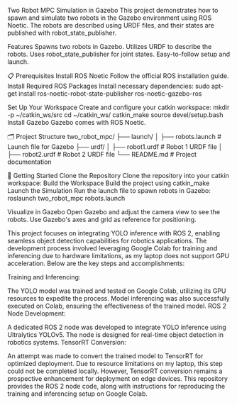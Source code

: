 Two Robot MPC Simulation in Gazebo
This project demonstrates how to spawn and simulate two robots in the Gazebo environment using ROS Noetic. The robots are described using URDF files, and their states are published with robot_state_publisher.

Features
Spawns two robots in Gazebo.
Utilizes URDF to describe the robots.
Uses robot_state_publisher for joint states.
Easy-to-follow setup and launch.

📋 Prerequisites
Install ROS Noetic
Follow the official ROS installation guide.
Install Required ROS Packages
Install necessary dependencies:
    sudo apt-get install ros-noetic-robot-state-publisher ros-noetic-gazebo-ros

Set Up Your Workspace
Create and configure your catkin workspace:
    mkdir -p ~/catkin_ws/src
    cd ~/catkin_ws/
    catkin_make
    source devel/setup.bash
Install Gazebo
Gazebo comes with ROS Noetic.

🗂️ Project Structure
two_robot_mpc/
├── launch/
│   ├── robots.launch    # Launch file for Gazebo
├── urdf/
│   ├── robot1.urdf               # Robot 1 URDF file
│   ├── robot2.urdf               # Robot 2 URDF file
└── README.md                     # Project documentation

🚀 Getting Started
Clone the Repository Clone the repository into your catkin workspace:
Build the Workspace Build the project using catkin_make
Launch the Simulation Run the launch file to spawn robots in Gazebo:
    roslaunch two_robot_mpc robots.launch

Visualize in Gazebo
Open Gazebo and adjust the camera view to see the robots.
Use Gazebo's axes and grid as reference for positioning.



This project focuses on integrating YOLO inference with ROS 2, enabling seamless object detection capabilities for robotics applications. The development process involved leveraging Google Colab for training and inferencing due to hardware limitations, as my laptop does not support GPU acceleration. Below are the key steps and accomplishments:

Training and Inferencing:

The YOLO model was trained and tested on Google Colab, utilizing its GPU resources to expedite the process.
Model inferencing was also successfully executed on Colab, ensuring the effectiveness of the trained model.
ROS 2 Node Development:

A dedicated ROS 2 node was developed to integrate YOLO inference using Ultralytics YOLOv5.
The node is designed for real-time object detection in robotics systems.
TensorRT Conversion:

An attempt was made to convert the trained model to TensorRT for optimized deployment.
Due to resource limitations on my laptop, this step could not be completed locally. However, TensorRT conversion remains a prospective enhancement for deployment on edge devices.
This repository provides the ROS 2 node code, along with instructions for reproducing the training and inferencing setup on Google Colab.

